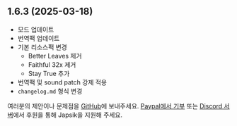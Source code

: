 ## 1.6.3 (2025-03-18)
- 모드 업데이트
- 번역팩 업데이트
- 기본 리소스팩 변경
  - Better Leaves 제거
  - Faithful 32x 제거
  - Stay True 추가
- 번역팩 및 sound patch 강제 적용
- `changelog.md` 형식 변경

여러분의 제안이나 문제점을 [GitHub](https://github.com/Japsik-Server/Chosik-Client/issues/new)에 보내주세요. [Paypal에서 기부](https://paypal.me/thecats1105) 또는 [Discord 서버](https://discord.japsik.com)에서 후원을 통해 Japsik을 지원해 주세요.